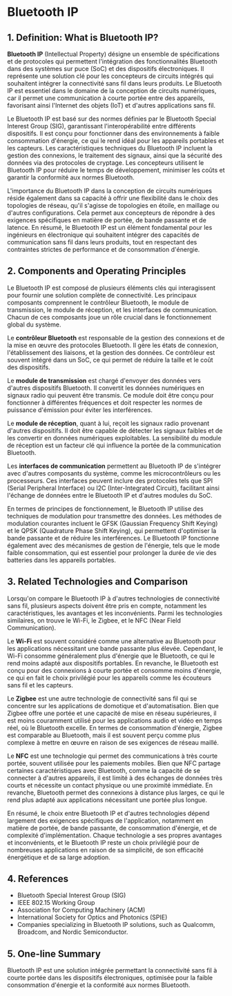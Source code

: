 # Bluetooth IP

## 1. Definition: What is **Bluetooth IP**?
**Bluetooth IP** (Intellectual Property) désigne un ensemble de spécifications et de protocoles qui permettent l'intégration des fonctionnalités Bluetooth dans des systèmes sur puce (SoC) et des dispositifs électroniques. Il représente une solution clé pour les concepteurs de circuits intégrés qui souhaitent intégrer la connectivité sans fil dans leurs produits. Le Bluetooth IP est essentiel dans le domaine de la conception de circuits numériques, car il permet une communication à courte portée entre des appareils, favorisant ainsi l'Internet des objets (IoT) et d'autres applications sans fil.

Le Bluetooth IP est basé sur des normes définies par le Bluetooth Special Interest Group (SIG), garantissant l'interopérabilité entre différents dispositifs. Il est conçu pour fonctionner dans des environnements à faible consommation d'énergie, ce qui le rend idéal pour les appareils portables et les capteurs. Les caractéristiques techniques du Bluetooth IP incluent la gestion des connexions, le traitement des signaux, ainsi que la sécurité des données via des protocoles de cryptage. Les concepteurs utilisent le Bluetooth IP pour réduire le temps de développement, minimiser les coûts et garantir la conformité aux normes Bluetooth.

L'importance du Bluetooth IP dans la conception de circuits numériques réside également dans sa capacité à offrir une flexibilité dans le choix des topologies de réseau, qu'il s'agisse de topologies en étoile, en maillage ou d'autres configurations. Cela permet aux concepteurs de répondre à des exigences spécifiques en matière de portée, de bande passante et de latence. En résumé, le Bluetooth IP est un élément fondamental pour les ingénieurs en électronique qui souhaitent intégrer des capacités de communication sans fil dans leurs produits, tout en respectant des contraintes strictes de performance et de consommation d'énergie.

## 2. Components and Operating Principles
Le Bluetooth IP est composé de plusieurs éléments clés qui interagissent pour fournir une solution complète de connectivité. Les principaux composants comprennent le contrôleur Bluetooth, le module de transmission, le module de réception, et les interfaces de communication. Chacun de ces composants joue un rôle crucial dans le fonctionnement global du système.

Le **contrôleur Bluetooth** est responsable de la gestion des connexions et de la mise en œuvre des protocoles Bluetooth. Il gère les états de connexion, l'établissement des liaisons, et la gestion des données. Ce contrôleur est souvent intégré dans un SoC, ce qui permet de réduire la taille et le coût des dispositifs.

Le **module de transmission** est chargé d'envoyer des données vers d'autres dispositifs Bluetooth. Il convertit les données numériques en signaux radio qui peuvent être transmis. Ce module doit être conçu pour fonctionner à différentes fréquences et doit respecter les normes de puissance d'émission pour éviter les interférences.

Le **module de réception**, quant à lui, reçoit les signaux radio provenant d'autres dispositifs. Il doit être capable de détecter les signaux faibles et de les convertir en données numériques exploitables. La sensibilité du module de réception est un facteur clé qui influence la portée de la communication Bluetooth.

Les **interfaces de communication** permettent au Bluetooth IP de s'intégrer avec d'autres composants du système, comme les microcontrôleurs ou les processeurs. Ces interfaces peuvent inclure des protocoles tels que SPI (Serial Peripheral Interface) ou I2C (Inter-Integrated Circuit), facilitant ainsi l'échange de données entre le Bluetooth IP et d'autres modules du SoC.

En termes de principes de fonctionnement, le Bluetooth IP utilise des techniques de modulation pour transmettre des données. Les méthodes de modulation courantes incluent le GFSK (Gaussian Frequency Shift Keying) et le QPSK (Quadrature Phase Shift Keying), qui permettent d'optimiser la bande passante et de réduire les interférences. Le Bluetooth IP fonctionne également avec des mécanismes de gestion de l'énergie, tels que le mode faible consommation, qui est essentiel pour prolonger la durée de vie des batteries dans les appareils portables.

## 3. Related Technologies and Comparison
Lorsqu'on compare le Bluetooth IP à d'autres technologies de connectivité sans fil, plusieurs aspects doivent être pris en compte, notamment les caractéristiques, les avantages et les inconvénients. Parmi les technologies similaires, on trouve le Wi-Fi, le Zigbee, et le NFC (Near Field Communication).

Le **Wi-Fi** est souvent considéré comme une alternative au Bluetooth pour les applications nécessitant une bande passante plus élevée. Cependant, le Wi-Fi consomme généralement plus d'énergie que le Bluetooth, ce qui le rend moins adapté aux dispositifs portables. En revanche, le Bluetooth est conçu pour des connexions à courte portée et consomme moins d'énergie, ce qui en fait le choix privilégié pour les appareils comme les écouteurs sans fil et les capteurs.

Le **Zigbee** est une autre technologie de connectivité sans fil qui se concentre sur les applications de domotique et d'automatisation. Bien que Zigbee offre une portée et une capacité de mise en réseau supérieures, il est moins couramment utilisé pour les applications audio et vidéo en temps réel, où le Bluetooth excelle. En termes de consommation d'énergie, Zigbee est comparable au Bluetooth, mais il est souvent perçu comme plus complexe à mettre en œuvre en raison de ses exigences de réseau maillé.

Le **NFC** est une technologie qui permet des communications à très courte portée, souvent utilisée pour les paiements mobiles. Bien que NFC partage certaines caractéristiques avec Bluetooth, comme la capacité de se connecter à d'autres appareils, il est limité à des échanges de données très courts et nécessite un contact physique ou une proximité immédiate. En revanche, Bluetooth permet des connexions à distance plus larges, ce qui le rend plus adapté aux applications nécessitant une portée plus longue.

En résumé, le choix entre Bluetooth IP et d'autres technologies dépend largement des exigences spécifiques de l'application, notamment en matière de portée, de bande passante, de consommation d'énergie, et de complexité d'implémentation. Chaque technologie a ses propres avantages et inconvénients, et le Bluetooth IP reste un choix privilégié pour de nombreuses applications en raison de sa simplicité, de son efficacité énergétique et de sa large adoption.

## 4. References
- Bluetooth Special Interest Group (SIG)
- IEEE 802.15 Working Group
- Association for Computing Machinery (ACM)
- International Society for Optics and Photonics (SPIE)
- Companies specializing in Bluetooth IP solutions, such as Qualcomm, Broadcom, and Nordic Semiconductor.

## 5. One-line Summary
Bluetooth IP est une solution intégrée permettant la connectivité sans fil à courte portée dans les dispositifs électroniques, optimisée pour la faible consommation d'énergie et la conformité aux normes Bluetooth.
